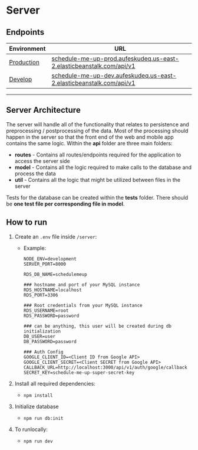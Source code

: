 # Server

## Endpoints

| Environment | URL                                                          |
| ----------- | ------------------------------------------------------------ |
| [Production](http://schedule-me-up-prod.aufeskudeq.us-east-2.elasticbeanstalk.com/api/)  | [schedule-me-up-prod.aufeskudeq.us-east-2.elasticbeanstalk.com/api/v1](http://schedule-me-up-prod.aufeskudeq.us-east-2.elasticbeanstalk.com/api/v1) |
| [Develop](http://schedule-me-up-dev.aufeskudeq.us-east-2.elasticbeanstalk.com/api/)     | [schedule-me-up-dev.aufeskudeq.us-east-2.elasticbeanstalk.com/api/v1](http://schedule-me-up-dev.aufeskudeq.us-east-2.elasticbeanstalk.com/api/v1) |

---
## Server Architecture
The server will handle all of the functionality that relates to persistence and preprocessing / postprocessing of the data. Most of the processing should happen in the server so that the front end of the web and mobile app contains the same logic. Within the **api** folder are three main folders:
* **routes** - Contains all routes/endpoints required for the application to access the server side
* **model** - Contains all the logic required to make calls to the database and process the data
* **util** - Contains all the logic that might be utilized between files in the server

Tests for the database can be created within the **tests** folder. There should be **one test file per corresponding file in model**. 

## How to run
1. Create an `.env` file inside `/server`:

   - Example:
        ```
        NODE_ENV=development
        SERVER_PORT=8000
        
        RDS_DB_NAME=schedulemeup
        
        ### hostname and port of your MySQL instance
        RDS_HOSTNAME=localhost
        RDS_PORT=3306
        
        ### Root credentials from your MySQL instance
        RDS_USERNAME=root
        RDS_PASSWORD=password
        
        ### can be anything, this user will be created during db initialization
        DB_USER=user
        DB_PASSWORD=password

        ### Auth Config
        GOOGLE_CLIENT_ID=<Client ID from Google API>
        GOOGLE_CLIENT_SECRET=<Client SECRET from Google API>
        CALLBACK_URL=http://localhost:3000/api/v1/auth/google/callback
        SECRET_KEY=schedule-me-up-super-secret-key
        ```

2. Install all required dependencies:
   -  `npm install`

3. Initialize database
   - `npm run db:init`
4. To runlocally:
   - `npm run dev`
